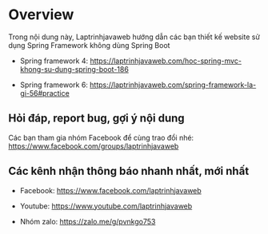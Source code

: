 # Overview
Trong nội dung này, Laptrinhjavaweb hướng dẫn các bạn thiết kế website sử dụng Spring Framework không dùng Spring Boot

- Spring framework 4: https://laptrinhjavaweb.com/hoc-spring-mvc-khong-su-dung-spring-boot-186

- Spring framework 6: https://laptrinhjavaweb.com/spring-framework-la-gi-56#practice

## Hỏi đáp, report bug, gợi ý nội dung
Các bạn tham gia nhóm Facebook để cùng trao đổi nhé: https://www.facebook.com/groups/laptrinhjavaweb

## Các kênh nhận thông báo nhanh nhất, mới nhất
- Facebook: https://www.facebook.com/laptrinhjavaweb

- Youtube: https://www.youtube.com/laptrinhjavaweb

- Nhóm zalo: https://zalo.me/g/pvnkgo753
